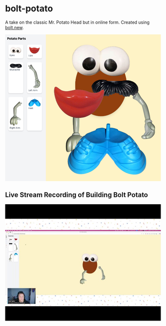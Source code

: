 # bolt-potato

A take on the classic Mr. Potato Head but in online form. Created using [bolt.new](https://bolt.new).

![Bolt Potato game in action](bolt-potato.jpg)

## Live Stream Recording of Building Bolt Potato

[![Live Stream Recording of Building Bolt Potato](video-thumbnail.jpg)](https://www.youtube.com/watch?v=apHBo976CR4)
